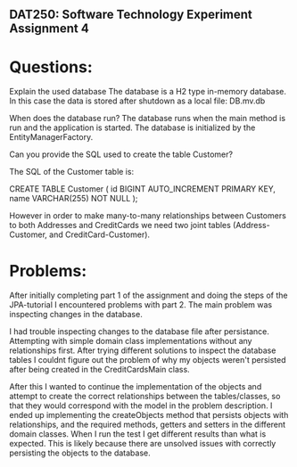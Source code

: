 ## DAT250: Software Technology Experiment Assignment 4

# Questions:

Explain the used database
The database is a H2 type in-memory database. In this case the data is stored after shutdown as a local file: DB.mv.db

When does the database run?
The database runs when the main method is run and the application is started. The database is initialized by the EntityManagerFactory.

Can you provide the SQL used to create the table Customer?

The SQL of the Customer table is: 

CREATE TABLE Customer (
    id BIGINT AUTO_INCREMENT PRIMARY KEY,
    name VARCHAR(255) NOT NULL
);

However in order to make many-to-many relationships between Customers to both Addresses and CreditCards we need two joint tables (Address-Customer, and CreditCard-Customer).


# Problems:

After initially completing part 1 of the assignment and doing the steps of the JPA-tutorial I encountered problems with part 2. The main problem was inspecting changes in the database.

I had trouble inspecting changes to the database file after persistance. Attempting with simple domain class implementations without any relationships first. After trying different solutions to inspect the database tables I couldnt figure out the problem of why my objects weren't persisted after being created in the CreditCardsMain class.

After this I wanted to continue the implementation of the objects and attempt to create the correct relationships between the tables/classes, so that they would correspond with the model in the problem description. I ended up implementing the createObjects method that persists objects with relationships, and the required methods, getters and setters in the different domain classes. When I run the test I get different results than what is expected. This is likely because there are unsolved issues with correctly persisting the objects to the database.
